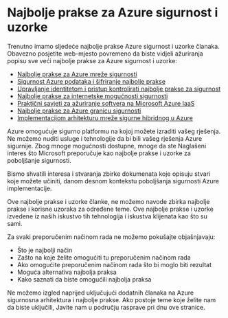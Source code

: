 <properties
   pageTitle="Najbolje prakse za Azure sigurnost i uzorke | Microsoft Azure"
   description="Članak sadrži uvodni o najbolje prakse za Azure sigurnost i obrazaca i curated popis sigurnost najbolje prakse za različite Azure resurse."
   services="azure-security"
   documentationCenter="na"
   authors="TomShinder"
   manager="MBaldwin"
   editor="TomSh"/>

<tags
   ms.service="security"
   ms.devlang="na"
   ms.topic="article"
   ms.tgt_pltfrm="na"
   ms.workload="na"
   ms.date="09/16/2016"
   ms.author="terrylan"/>

# <a name="azure-security-best-practices-and-patterns"></a>Najbolje prakse za Azure sigurnost i uzorke

Trenutno imamo sljedeće najbolje prakse Azure sigurnost i uzorke članaka. Obavezno posjetite web-mjesto povremeno da biste vidjeli ažuriranja popisu sve veći najbolje prakse za Azure sigurnost i uzorke:  

- [Najbolje prakse za Azure mreže sigurnosti](azure-security-network-security-best-practices.md)
- [Sigurnost Azure podataka i šifriranje najbolje prakse](azure-security-data-encryption-best-practices.md)
- [Upravljanje identitetom i pristup kontrolirati najbolje prakse za sigurnost](azure-security-identity-management-best-practices.md)
- [Najbolje prakse za internetske mogućnosti sigurnosti](azure-security-iot-best-practices.md)
- [Praktični savjeti za ažuriranje softvera na Microsoft Azure IaaS](azure-security-best-practices-software-updates-iaas.md)
- [Najbolje prakse za Azure granicu sigurnosti](../best-practices-network-security.md)
- [Implementacijom arhitekturu mreže sigurne hibridnog u Azure](../guidance/guidance-iaas-ra-secure-vnet-hybrid.md)

Azure omogućuje sigurno platformu na kojoj možete izraditi vašeg rješenja. Ne možemo nuditi usluge i tehnologije da bi bili vašeg rješenja Azure sigurnije. Zbog mnoge mogućnosti dostupne, mnoge da ste Naglašeni interes što Microsoft preporučuje kao najbolje prakse i uzorke za poboljšanje sigurnosti.

Bismo shvatili interesa i stvaranja zbirke dokumenata koje opisuju stvari koje možete učiniti, danom desnom kontekstu poboljšanja sigurnosti Azure implementacije.

Ove najbolje prakse i uzorke članke, ne možemo navode zbirka najbolje prakse i korisne uzoraka za određene teme. Ove najbolje prakse i uzorke izvedene iz naših iskustvo tih tehnologija i iskustva klijenata kao što su sami.

Za svaki preporučenim načinom rada ne možemo pokušajte objašnjavaju:

- Što je najbolji način
- Zašto na koje želite omogućiti tu preporučenim načinom rada
- Ako omogućite preporučenim načinom rada što bi moglo biti rezultat
- Moguća alternativa najbolja praksa
- Kako saznati da biste omogućili najbolja praksa

Ne možemo izgled naprijed uključujući dodatnih članaka na Azure sigurnosna arhitektura i najbolje prakse. Ako postoje teme koje želite nam da biste uključili, Javite nam u području rasprave pri dnu ove stranice.
